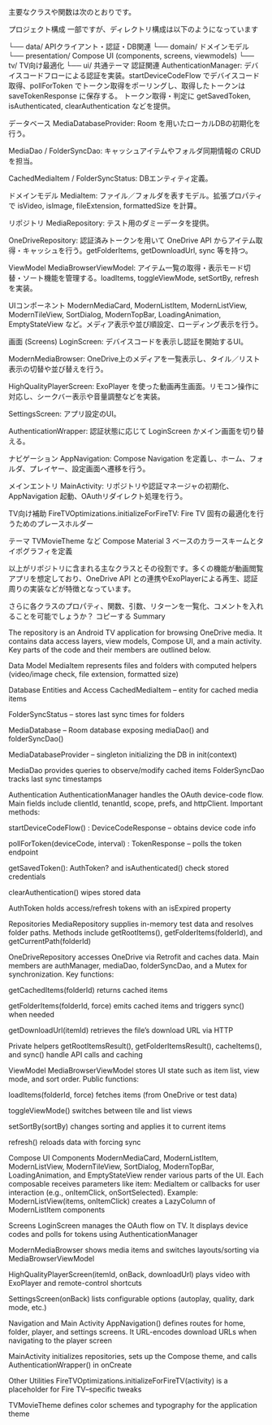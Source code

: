 主要なクラスや関数は次のとおりです。

プロジェクト構成
一部ですが、ディレクトリ構成は以下のようになっています

└── data/        APIクライアント・認証・DB関連
└── domain/      ドメインモデル
└── presentation/  Compose UI (components, screens, viewmodels)
└── tv/          TV向け最適化
└── ui/          共通テーマ
認証関連
AuthenticationManager: デバイスコードフローによる認証を実装。startDeviceCodeFlow でデバイスコード取得、pollForToken でトークン取得をポーリングし、取得したトークンは saveTokenResponse に保存する。
トークン取得・判定に getSavedToken, isAuthenticated, clearAuthentication などを提供。

データベース
MediaDatabaseProvider: Room を用いたローカルDBの初期化を行う。

MediaDao / FolderSyncDao: キャッシュアイテムやフォルダ同期情報の CRUD を担当。

CachedMediaItem / FolderSyncStatus: DBエンティティ定義。

ドメインモデル
MediaItem: ファイル／フォルダを表すモデル。拡張プロパティで isVideo, isImage, fileExtension, formattedSize を計算。

リポジトリ
MediaRepository: テスト用のダミーデータを提供。

OneDriveRepository: 認証済みトークンを用いて OneDrive API からアイテム取得・キャッシュを行う。getFolderItems, getDownloadUrl, sync 等を持つ。

ViewModel
MediaBrowserViewModel: アイテム一覧の取得・表示モード切替・ソート機能を管理する。loadItems, toggleViewMode, setSortBy, refresh を実装。

UIコンポーネント
ModernMediaCard, ModernListItem, ModernListView, ModernTileView, SortDialog, ModernTopBar, LoadingAnimation, EmptyStateView など。メディア表示や並び順設定、ローディング表示を行う。

画面 (Screens)
LoginScreen: デバイスコードを表示し認証を開始するUI。

ModernMediaBrowser: OneDrive上のメディアを一覧表示し、タイル／リスト表示の切替や並び替えを行う。

HighQualityPlayerScreen: ExoPlayer を使った動画再生画面。リモコン操作に対応し、シークバー表示や音量調整などを実装。

SettingsScreen: アプリ設定のUI。

AuthenticationWrapper: 認証状態に応じて LoginScreen かメイン画面を切り替える。

ナビゲーション
AppNavigation: Compose Navigation を定義し、ホーム、フォルダ、プレイヤー、設定画面へ遷移を行う。

メインエントリ
MainActivity: リポジトリや認証マネージャの初期化、AppNavigation 起動、OAuthリダイレクト処理を行う。

TV向け補助
FireTVOptimizations.initializeForFireTV: Fire TV 固有の最適化を行うためのプレースホルダー

テーマ
TVMovieTheme など Compose Material 3 ベースのカラースキームとタイポグラフィを定義

以上がリポジトリに含まれる主なクラスとその役割です。多くの機能が動画閲覧アプリを想定しており、OneDrive API との連携やExoPlayerによる再生、認証周りの実装などが特徴となっています。

さらに各クラスのプロパティ、関数、引数、リターンを一覧化、コメントを入れることを可能でしょうか？
コピーする
Summary

The repository is an Android TV application for browsing OneDrive media. It contains data access layers, view models, Compose UI, and a main activity. Key parts of the code and their members are outlined below.

Data Model
MediaItem represents files and folders with computed helpers (video/image check, file extension, formatted size)

Database Entities and Access
CachedMediaItem – entity for cached media items

FolderSyncStatus – stores last sync times for folders

MediaDatabase – Room database exposing mediaDao() and folderSyncDao()

MediaDatabaseProvider – singleton initializing the DB in init(context)

MediaDao provides queries to observe/modify cached items
FolderSyncDao tracks last sync timestamps

Authentication
AuthenticationManager handles the OAuth device-code flow. Main fields include clientId, tenantId, scope, prefs, and httpClient.
Important methods:

startDeviceCodeFlow() : DeviceCodeResponse – obtains device code info

pollForToken(deviceCode, interval) : TokenResponse – polls the token endpoint

getSavedToken(): AuthToken? and isAuthenticated() check stored credentials

clearAuthentication() wipes stored data

AuthToken holds access/refresh tokens with an isExpired property

Repositories
MediaRepository supplies in-memory test data and resolves folder paths. Methods include getRootItems(), getFolderItems(folderId), and getCurrentPath(folderId)

OneDriveRepository accesses OneDrive via Retrofit and caches data. Main members are authManager, mediaDao, folderSyncDao, and a Mutex for synchronization.
Key functions:

getCachedItems(folderId) returns cached items

getFolderItems(folderId, force) emits cached items and triggers sync() when needed

getDownloadUrl(itemId) retrieves the file’s download URL via HTTP

Private helpers getRootItemsResult(), getFolderItemsResult(), cacheItems(), and sync() handle API calls and caching

ViewModel
MediaBrowserViewModel stores UI state such as item list, view mode, and sort order. Public functions:

loadItems(folderId, force) fetches items (from OneDrive or test data)

toggleViewMode() switches between tile and list views

setSortBy(sortBy) changes sorting and applies it to current items

refresh() reloads data with forcing sync

Compose UI Components
ModernMediaCard, ModernListItem, ModernListView, ModernTileView, SortDialog, ModernTopBar, LoadingAnimation, and EmptyStateView render various parts of the UI. Each composable receives parameters like item: MediaItem or callbacks for user interaction (e.g., onItemClick, onSortSelected).
Example: ModernListView(items, onItemClick) creates a LazyColumn of ModernListItem components

Screens
LoginScreen manages the OAuth flow on TV. It displays device codes and polls for tokens using AuthenticationManager

ModernMediaBrowser shows media items and switches layouts/sorting via MediaBrowserViewModel

HighQualityPlayerScreen(itemId, onBack, downloadUrl) plays video with ExoPlayer and remote-control shortcuts

SettingsScreen(onBack) lists configurable options (autoplay, quality, dark mode, etc.)

Navigation and Main Activity
AppNavigation() defines routes for home, folder, player, and settings screens. It URL-encodes download URLs when navigating to the player screen

MainActivity initializes repositories, sets up the Compose theme, and calls AuthenticationWrapper() in onCreate

Other Utilities
FireTVOptimizations.initializeForFireTV(activity) is a placeholder for Fire TV–specific tweaks

TVMovieTheme defines color schemes and typography for the application theme